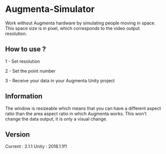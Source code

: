 # Augmenta-Simulator
Work without Augmenta hardware by simulating people moving in space.
This space size is in pixel, which corresponds to the video output resolution.

## How to use ?

1 - Set resolution

2 - Set the point number

3 - Receive your data in your Augmenta Unity project

## Information
The window is resizeable which means that you can have a different aspect ratio than the area aspect ratio in which Augmenta works.
This won't change the data output, it is only a visual change.

## Version
Current : 2.1.1
Unity : 2018.1.1f1
